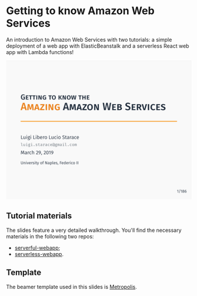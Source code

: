 # Getting to know Amazon Web Services
An introduction to Amazon Web Services with two tutorials: a simple deployment of a web app with ElasticBeanstalk and a serverless React web app with Lambda functions!

![screenshot](getting-to-know-aws-screenshot.png)

## Tutorial materials
The slides feature a very detailed walkthrough. You'll find the necessary materials in the following two repos:
* [serverful-webapp](https://github.com/luistar/serverful-webapp);
* [serverless-webapp](https://github.com/luistar/serverless-webapp).

## Template
The beamer template used in this slides is [Metropolis](https://github.com/matze/mtheme).
